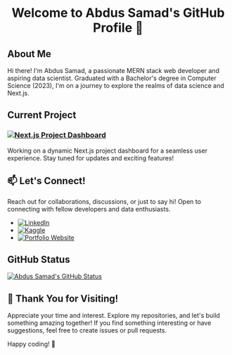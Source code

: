 # <p align="center"> Welcome to Abdus Samad's GitHub Profile 👋 </p>
## About Me

Hi there! I'm Abdus Samad, a passionate MERN stack web developer and aspiring data scientist. Graduated with a Bachelor's degree in Computer Science (2023), I'm on a journey to explore the realms of data science and Next.js.

## Current Project

### [![Next.js Project Dashboard](https://img.shields.io/badge/Next.js%20Project%20Dashboard-Working%20on-success)](https://nextjs-dashboard-psi-rouge.vercel.app/)

Working on a dynamic Next.js project dashboard for a seamless user experience. Stay tuned for updates and exciting features!

## 📫 Let's Connect!

Reach out for collaborations, discussions, or just to say hi! Open to connecting with fellow developers and data enthusiasts.

- [![LinkedIn](https://img.shields.io/badge/LinkedIn-Connect-blue)](https://www.linkedin.com/in/abdussamad27/)
- [![Kaggle](https://img.shields.io/badge/Kaggle-Profile-orange)](https://www.kaggle.com/abdussamad27/)
- [![Portfolio Website](https://img.shields.io/badge/Portfolio-Visit-brightgreen)](https://65107a0acb64f60194b9fd88--jade-fairy-86a32a.netlify.app/)

## GitHub Status

[![Abdus Samad's GitHub Status](https://github-readme-stats.vercel.app/api?username=abdussamad27&show_icons=true&count_private=true&hide=issues,prs&theme=radical)](https://github.com/abdussamad27)

## 🌟 Thank You for Visiting!

Appreciate your time and interest. Explore my repositories, and let's build something amazing together! If you find something interesting or have suggestions, feel free to create issues or pull requests.

Happy coding! 🚀
